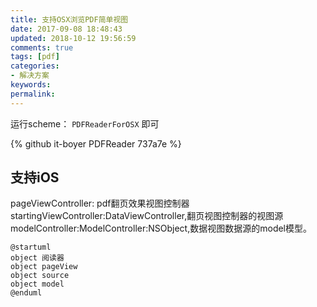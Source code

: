 ```yaml
---
title: 支持OSX浏览PDF简单视图
date: 2017-09-08 18:48:43
updated: 2018-10-12 19:56:59
comments: true
tags: [pdf]
categories:
- 解决方案
keywords: 
permalink:
---
```





运行scheme： `PDFReaderForOSX` 即可

{% github it-boyer PDFReader 737a7e %}

## 支持iOS

pageViewController: pdf翻页效果视图控制器
startingViewController:DataViewController,翻页视图控制器的视图源
modelController:ModelController:NSObject,数据视图数据源的model模型。
```puml
@startuml
object 阅读器
object pageView
object source
object model
@enduml
```
